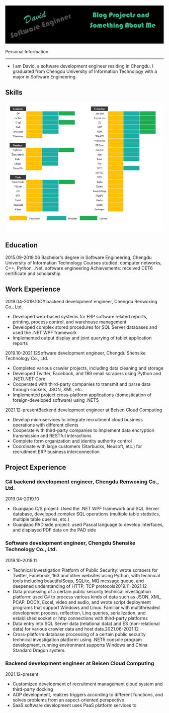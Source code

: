 ![1686213422693](image/README/1686213422693.png)

Personal Information

---

* I am David, a software development engineer residing in Chengdu. I graduated from Chengdu University of Information Technology with a major in Software Engineering.

Skills
------

![1686279881726](image/README/1686279881726.png)

Education
---------

2015.09-2019.06
Bachelor's degree in Software Engineering, Chengdu University of Information Technology
Courses studied: computer networks, C++, Python, .Net, software engineering
Achievements: received CET6 certificate and scholarship

Work Experience
---------------

2019.04-2019.10C# backend development engineer, Chengdu Renwoxing Co., Ltd.

* Developed web-based systems for ERP software related reports, printing, process control, and warehouse management
* Developed complex stored procedures for SQL Server databases and used the .NET WPF framework
* Implemented output display and joint querying of tablet application reports

2019.10-2021.12Software development engineer, Chengdu Shensike Technology Co., Ltd.

* Completed various crawler projects, including data cleaning and storage
* Developed Twitter, Facebook, and 189 email scrapers using Python and .NET/.NET Core
* Cooperated with third-party companies to transmit and parse data through sockets, JSON, XML, etc.
* Implemented project cross-platform applications (domestication of foreign-developed software) using .NET5

2021.12-presentBackend development engineer at Beisen Cloud Computing

* Develop microservices to integrate recruitment cloud business operations with different clients
* Cooperate with third-party companies to implement data encryption transmission and RESTful interactions
* Complete form organization and identity authority control
* Coordinate with large customers (Starbucks, Neusoft, etc.) for recruitment ERP business interconnection

Project Experience
------------------

### C# backend development engineer, Chengdu Renwoxing Co., Ltd.

2019.04-2019.10

* Guanjiapo C/S project: Used the .NET WPF framework and SQL Server database, developed complex SQL operations (multiple table statistics, multiple table queries, etc.)
* Guanjiapo PAD side project: used Pascal language to develop interfaces, and displayed PDF data on the PAD side

### Software development engineer, Chengdu Shensike Technology Co., Ltd.

2019.10-2019.11

* Technical Investigation Platform of Public Security: wrote scrapers for Twitter, Facebook, 163 and other websites using Python, with technical tools including beautifulSoup, SQLite, MQ message queue, and deepened understanding of HTTP, TCP protocols2019.11-2021.12
* Data processing of a certain public security technical investigation platform: used C# to process various kinds of data such as JSON, XML, PCAP, DOCX, Excel, video and audio, and wrote script deployment programs that support Windows and Linux. Familiar with multithreaded development process, reflection, Linq queries, serialization, and established socket or http connections with third-party platforms
* Data entry into SQL Server data (relational data) and ES (non-relational data) for various crawler data and host data.2021.06-2021.12
* Cross-platform database processing of a certain public security technical investigation platform: using .NET5 console program development, running environment supports Windows and China Standard Dragon system.

### Backend development engineer at Beisen Cloud Computing

2021.12-present

* Customized development of recruitment management cloud system and third-party docking
* AOP development, realizes triggers according to different functions, and solves problems from an aspect-oriented perspective
* SaaS software development uses PaaS platform services to
